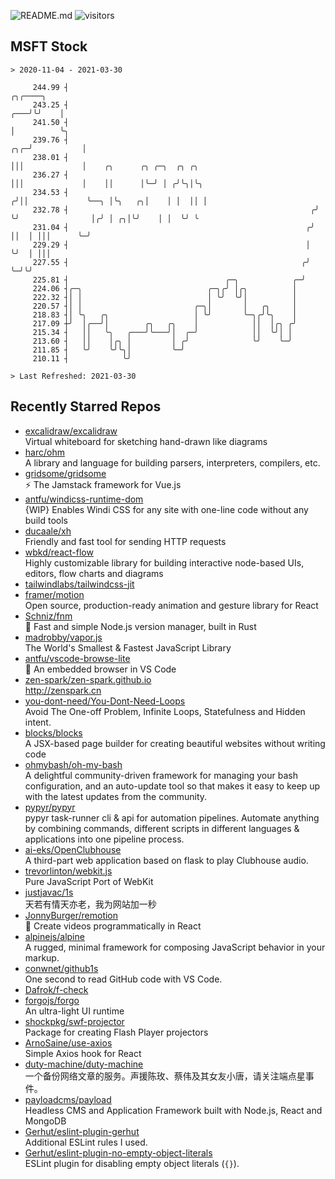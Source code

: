 ![README.md](https://github.com/Gerhut/Gerhut/workflows/README.md/badge.svg)
![visitors](https://visitors.vercel.app/Gerhut/Gerhut?token=8cf69d1f6813d272ef062726b6070c9be4ff72038cfe5a7ded7384a8da65d866)

## MSFT Stock

```
> 2020-11-04 - 2021-03-30

     244.99 ┤                                                                ╭╮╭────╮                            
     243.25 ┤                                                            ╭───╯╰╯    │                            
     241.50 ┤                                                            │          ╰╮                           
     239.76 ┤                                                        ╭╮╭─╯           │                           
     238.01 ┤                                                        │││             │    ╭╮      ╭╮ ╭─╮  ╭╮ ╭╮  
     236.27 ┤                                                        │││             │    ││      │╰─╯ │ ╭╯╰╮│╰╮ 
     234.53 ┤                                                       ╭╯││             ╰──╮ │╰╮   ╭╮│    │ │  ││ │ 
     232.78 ┤                                                      ╭╯ ╰╯                │╭╯ │ ╭╮│╰╯    │ │  ╰╯ ╰ 
     231.04 ┤                                                     ╭╯                    ││  │ │││      ╰─╯       
     229.29 ┤                                                     │                     ╰╯  │ │││                
     227.55 ┤                                                    ╭╯                         ╰─╯╰╯                
     225.81 ┤                                   ╭─╮            ╭─╯                                               
     224.06 ┤╭─╮                            ╭─╮╭╯ │╭╮          │                                                 
     222.32 ┤│ │                            │ ╰╯  ╰╯│          │                                                 
     220.57 ┤│ │                         ╭─╮│       │   ╭╮     │                                                 
     218.83 ┤│ ╰╮   ╭╮                   │ ╰╯       ╰─╮╭╯╰╮    │                                                 
     217.09 ┼╯  │╭──╯│        ╭╮   ╭╮    │            ││  │╭╮ ╭╯                                                 
     215.34 ┤   ││   ╰╮   ╭───╯╰───╯│  ╭─╯            ││  ╰╯│ │                                                  
     213.60 ┤   ││    │╭╮ │         │ ╭╯              ╰╯    ╰─╯                                                  
     211.85 ┤   ╰╯    ╰╯╰╮│         ╰─╯                                                                          
     210.11 ┤            ╰╯                                                                                      

> Last Refreshed: 2021-03-30
```

## Recently Starred Repos

- [excalidraw/excalidraw](https://github.com/excalidraw/excalidraw)  
  Virtual whiteboard for sketching hand-drawn like diagrams
- [harc/ohm](https://github.com/harc/ohm)  
  A library and language for building parsers, interpreters, compilers, etc.
- [gridsome/gridsome](https://github.com/gridsome/gridsome)  
  ⚡️ The Jamstack framework for Vue.js
- [antfu/windicss-runtime-dom](https://github.com/antfu/windicss-runtime-dom)  
  {WIP} Enables Windi CSS for any site with one-line code without any build tools 
- [ducaale/xh](https://github.com/ducaale/xh)  
  Friendly and fast tool for sending HTTP requests
- [wbkd/react-flow](https://github.com/wbkd/react-flow)  
  Highly customizable library for building interactive node-based UIs, editors, flow charts and diagrams 
- [tailwindlabs/tailwindcss-jit](https://github.com/tailwindlabs/tailwindcss-jit)  
- [framer/motion](https://github.com/framer/motion)  
  Open source, production-ready animation and gesture library for React
- [Schniz/fnm](https://github.com/Schniz/fnm)  
  🚀 Fast and simple Node.js version manager, built in Rust
- [madrobby/vapor.js](https://github.com/madrobby/vapor.js)  
  The World's Smallest & Fastest JavaScript Library
- [antfu/vscode-browse-lite](https://github.com/antfu/vscode-browse-lite)  
  🚀 An embedded browser in VS Code
- [zen-spark/zen-spark.github.io](https://github.com/zen-spark/zen-spark.github.io)  
  http://zenspark.cn
- [you-dont-need/You-Dont-Need-Loops](https://github.com/you-dont-need/You-Dont-Need-Loops)  
  Avoid The One-off Problem, Infinite Loops, Statefulness and Hidden intent.
- [blocks/blocks](https://github.com/blocks/blocks)  
  A JSX-based page builder for creating beautiful websites without writing code
- [ohmybash/oh-my-bash](https://github.com/ohmybash/oh-my-bash)  
  A delightful community-driven framework for managing your bash configuration, and an auto-update tool so that makes it easy to keep up with the latest updates from the community.
- [pypyr/pypyr](https://github.com/pypyr/pypyr)  
  pypyr task-runner cli & api for automation pipelines. Automate anything by combining commands, different scripts in different languages & applications into one pipeline process.
- [ai-eks/OpenClubhouse](https://github.com/ai-eks/OpenClubhouse)  
  A third-part web application based on flask to play Clubhouse audio.
- [trevorlinton/webkit.js](https://github.com/trevorlinton/webkit.js)  
  Pure JavaScript Port of WebKit
- [justjavac/1s](https://github.com/justjavac/1s)  
  天若有情天亦老，我为网站加一秒
- [JonnyBurger/remotion](https://github.com/JonnyBurger/remotion)  
  🎥      Create videos programmatically in React
- [alpinejs/alpine](https://github.com/alpinejs/alpine)  
  A rugged, minimal framework for composing JavaScript behavior in your markup.
- [conwnet/github1s](https://github.com/conwnet/github1s)  
  One second to read GitHub code with VS Code.
- [Dafrok/f-check](https://github.com/Dafrok/f-check)  
- [forgojs/forgo](https://github.com/forgojs/forgo)  
  An ultra-light UI runtime
- [shockpkg/swf-projector](https://github.com/shockpkg/swf-projector)  
  Package for creating Flash Player projectors
- [ArnoSaine/use-axios](https://github.com/ArnoSaine/use-axios)  
  Simple Axios hook for React
- [duty-machine/duty-machine](https://github.com/duty-machine/duty-machine)  
  一个备份网络文章的服务。声援陈玫、蔡伟及其女友小唐，请关注端点星事件。
- [payloadcms/payload](https://github.com/payloadcms/payload)  
  Headless CMS and Application Framework built with Node.js, React and MongoDB
- [Gerhut/eslint-plugin-gerhut](https://github.com/Gerhut/eslint-plugin-gerhut)  
  Additional ESLint rules I used.
- [Gerhut/eslint-plugin-no-empty-object-literals](https://github.com/Gerhut/eslint-plugin-no-empty-object-literals)  
  ESLint plugin for disabling empty object literals (`{}`).
